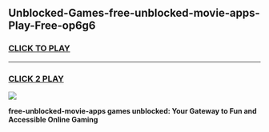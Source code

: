 
## Unblocked-Games-free-unblocked-movie-apps-Play-Free-op6g6
<h3>
<a href="https://premium76.site?title=free-unblocked-movie-apps&ref=20M">CLICK TO PLAY</a></h3>
<hr>

<h3>
<a href="https://premium76.site?title=free-unblocked-movie-apps&ref=20M">CLICK 2 PLAY</a>
  
</h3>

<a href="https://premium76.site?title=free-unblocked-movie-apps&ref=19M"><img src="https://clearcache.store/games.png"></a>


**free-unblocked-movie-apps games unblocked: Your Gateway to Fun and Accessible Online Gaming**
